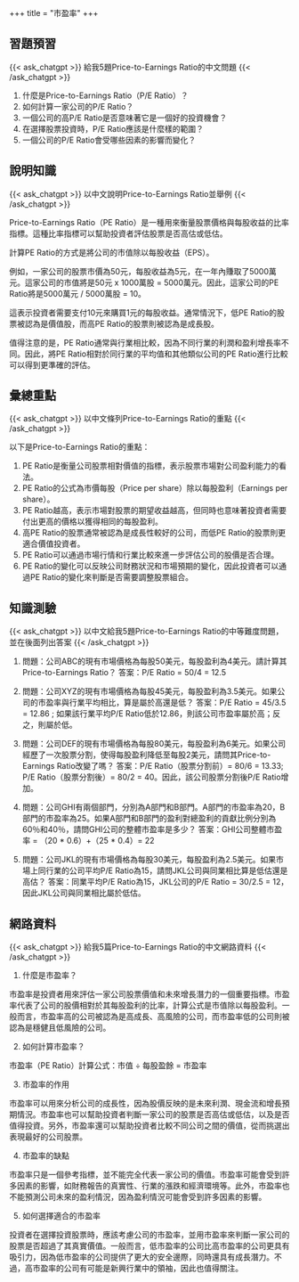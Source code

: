 +++
title = "市盈率"
+++
## 習題預習
{{< ask_chatgpt >}}
給我5題Price-to-Earnings Ratio的中文問題
{{< /ask_chatgpt >}}



1. 什麼是Price-to-Earnings Ratio（P/E Ratio）？
2. 如何計算一家公司的P/E Ratio？ 
3. 一個公司的高P/E Ratio是否意味著它是一個好的投資機會？ 
4. 在選擇股票投資時，P/E Ratio應該是什麼樣的範圍？ 
5. 一個公司的P/E Ratio會受哪些因素的影響而變化？   

## 說明知識
{{< ask_chatgpt >}}
以中文說明Price-to-Earnings Ratio並舉例
{{< /ask_chatgpt >}}



Price-to-Earnings Ratio（PE Ratio）是一種用來衡量股票價格與每股收益的比率指標。這種比率指標可以幫助投資者評估股票是否高估或低估。

計算PE Ratio的方式是將公司的市值除以每股收益（EPS）。

例如，一家公司的股票市價為50元，每股收益為5元，在一年內賺取了5000萬元。這家公司的市值將是50元 x 1000萬股 = 5000萬元。因此，這家公司的PE Ratio將是5000萬元 / 5000萬股 = 10。

這表示投資者需要支付10元來購買1元的每股收益。通常情況下，低PE Ratio的股票被認為是價值股，而高PE Ratio的股票則被認為是成長股。

值得注意的是，PE Ratio通常與行業相比較，因為不同行業的利潤和盈利增長率不同。因此，將PE Ratio相對於同行業的平均值和其他類似公司的PE Ratio進行比較可以得到更準確的評估。   

## 彙總重點
{{< ask_chatgpt >}}
以中文條列Price-to-Earnings Ratio的重點
{{< /ask_chatgpt >}}



以下是Price-to-Earnings Ratio的重點：

1. PE Ratio是衡量公司股票相對價值的指標，表示股票市場對公司盈利能力的看法。
2. PE Ratio的公式為市價每股（Price per share）除以每股盈利（Earnings per share）。
3. PE Ratio越高，表示市場對股票的期望收益越高，但同時也意味著投資者需要付出更高的價格以獲得相同的每股盈利。
4. 高PE Ratio的股票通常被認為是成長性較好的公司，而低PE Ratio的股票則更適合價值投資者。
5. PE Ratio可以通過市場行情和行業比較來進一步評估公司的股價是否合理。
6. PE Ratio的變化可以反映公司財務狀況和市場預期的變化，因此投資者可以通過PE Ratio的變化來判斷是否需要調整股票組合。   

## 知識測驗
{{< ask_chatgpt >}}
以中文給我5題Price-to-Earnings Ratio的中等難度問題，並在後面列出答案
{{< /ask_chatgpt >}}



1. 問題：公司ABC的現有市場價格為每股50美元，每股盈利為4美元。請計算其Price-to-Earnings Ratio？
   答案：P/E Ratio = 50/4 = 12.5

2. 問題：公司XYZ的現有市場價格為每股45美元，每股盈利為3.5美元。如果公司的市盈率與行業平均相比，算是屬於高還是低？
   答案：P/E Ratio = 45/3.5 = 12.86 ; 如果該行業平均P/E Ratio低於12.86，則該公司市盈率屬於高；反之，則屬於低。

3. 問題：公司DEF的現有市場價格為每股80美元，每股盈利為6美元。如果公司經歷了一次股票分割，使得每股盈利降低至每股2美元，請問其Price-to-Earnings Ratio改變了嗎？
   答案：P/E Ratio（股票分割前）= 80/6 = 13.33; P/E Ratio（股票分割後）= 80/2 = 40。因此，該公司股票分割後P/E Ratio增加。

4. 問題：公司GHI有兩個部門，分別為A部門和B部門。A部門的市盈率為20，B部門的市盈率為25。如果A部門和B部門的盈利對總盈利的貢獻比例分別為60％和40％，請問GHI公司的整體市盈率是多少？
   答案：GHI公司整體市盈率 = （20 * 0.6）+（25 * 0.4）= 22

5. 問題：公司JKL的現有市場價格為每股30美元，每股盈利為2.5美元。如果市場上同行業的公司平均P/E Ratio為15，請問JKL公司與同業相比算是低估還是高估？
   答案：同業平均P/E Ratio為15，JKL公司的P/E Ratio = 30/2.5 = 12，因此JKL公司與同業相比屬於低估。   

## 網路資料
{{< ask_chatgpt >}}
給我5篇Price-to-Earnings Ratio的中文網路資料
{{< /ask_chatgpt >}}



1. 什麼是市盈率？

市盈率是投資者用來評估一家公司股票價值和未來增長潛力的一個重要指標。市盈率代表了公司的股價相對於其每股盈利的比率，計算公式是市值除以每股盈利。一般而言，市盈率高的公司被認為是高成長、高風險的公司，而市盈率低的公司則被認為是穩健且低風險的公司。

2. 如何計算市盈率？

市盈率（PE Ratio）計算公式：市值 ÷ 每股盈餘 = 市盈率

3. 市盈率的作用

市盈率可以用來分析公司的成長性，因為股價反映的是未來利潤、現金流和增長預期情況。市盈率也可以幫助投資者判斷一家公司的股票是否高估或低估，以及是否值得投資。另外，市盈率還可以幫助投資者比較不同公司之間的價值，從而挑選出表現最好的公司股票。

4. 市盈率的缺點

市盈率只是一個參考指標，並不能完全代表一家公司的價值。市盈率可能會受到許多因素的影響，如財務報告的真實性、行業的漲跌和經濟環境等。此外，市盈率也不能預測公司未來的盈利情況，因為盈利情況可能會受到許多因素的影響。

5. 如何選擇適合的市盈率

投資者在選擇投資股票時，應該考慮公司的市盈率，並用市盈率來判斷一家公司的股票是否超過了其真實價值。一般而言，低市盈率的公司比高市盈率的公司更具有吸引力，因為低市盈率的公司提供了更大的安全邊際，同時還具有成長潛力。不過，高市盈率的公司有可能是新興行業中的領袖，因此也值得關注。   

